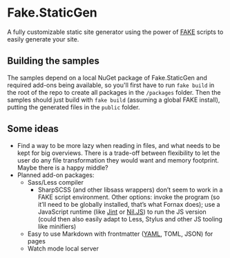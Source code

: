 # Fake.StaticGen
A fully customizable static site generator using the power of [FAKE](https://fake.build) scripts to easily generate your site.

## Building the samples
The samples depend on a local NuGet package of Fake.StaticGen and required add-ons being available, so you'll first have to run `fake build` in the root of the repo to create all packages in the `/packages` folder. Then the samples should just build with `fake build` (assuming a global FAKE install), putting the generated files in the `public` folder.

## Some ideas
- Find a way to be more lazy when reading in files, and what needs to be kept for big overviews. There is a trade-off between flexibility to let the user do any file transformation they would want and memory footprint. Maybe there is a happy middle?
- Planned add-on packages:
    - Sass/Less compiler
      - SharpSCSS (and other libsass wrappers) don’t seem to work in a FAKE script environment. Other options: invoke the program (so it’ll need to be globally installed, that’s what Fornax does); use a JavaScript runtime (like [Jint](https://github.com/sebastienros/jint) or [Nil.JS](https://github.com/nilproject/NiL.JS)) to run the JS version (could then also easily adapt to Less, Stylus and other JS tooling like minifiers)
    - Easy to use Markdown with frontmatter ([YAML](https://noyaml.com), TOML, JSON) for pages
    - Watch mode local server

